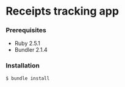 # Receipts tracking app

### Prerequisites

* Ruby 2.5.1
* Bundler 2.1.4

### Installation

```bash
$ bundle install
```
